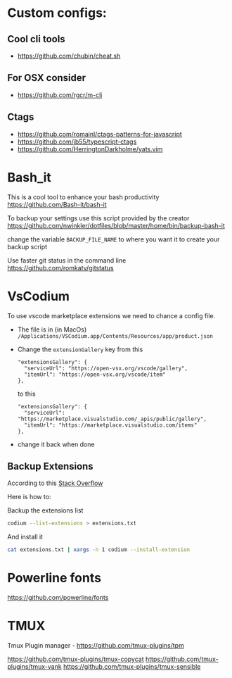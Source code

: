 
# Custom configs:

## Cool cli tools
 - https://github.com/chubin/cheat.sh

## For OSX consider
 - https://github.com/rgcr/m-cli

## Ctags
 - https://github.com/romainl/ctags-patterns-for-javascript
 - https://github.com/jb55/typescript-ctags
 - https://github.com/HerringtonDarkholme/yats.vim

# Bash_it

This is a cool tool to enhance your bash productivity
https://github.com/Bash-it/bash-it

To backup your settings use this script provided by the creator
https://github.com/nwinkler/dotfiles/blob/master/home/bin/backup-bash-it

change the variable `BACKUP_FILE_NAME` to where you want it to create your backup script

Use faster git status in the command line
https://github.com/romkatv/gitstatus

# VsCodium

To use vscode marketplace extensions we need to chance a config file.

- The file is in (in MacOs) `/Applications/VSCodium.app/Contents/Resources/app/product.json`
- Change the `extensionGallery` key from this

  ```
  "extensionsGallery": {
    "serviceUrl": "https://open-vsx.org/vscode/gallery",
    "itemUrl": "https://open-vsx.org/vscode/item"
  },
  ```
  to this

  ```
  "extensionsGallery": {
    "serviceUrl": "https://marketplace.visualstudio.com/_apis/public/gallery",
    "itemUrl": "https://marketplace.visualstudio.com/items"
  },
  ```

- change it back when done


## Backup Extensions

According to this [Stack Overflow](https://superuser.com/questions/1080682/how-do-i-back-up-my-vs-code-settings-and-list-of-installed-extensions)

Here is how to:

Backup the extensions list
```sh
codium --list-extensions > extensions.txt
```

And install it
```sh
cat extensions.txt | xargs -n 1 codium --install-extension
```



# Powerline fonts

https://github.com/powerline/fonts

# TMUX 
Tmux Plugin manager - https://github.com/tmux-plugins/tpm

https://github.com/tmux-plugins/tmux-copycat
https://github.com/tmux-plugins/tmux-yank
https://github.com/tmux-plugins/tmux-sensible
